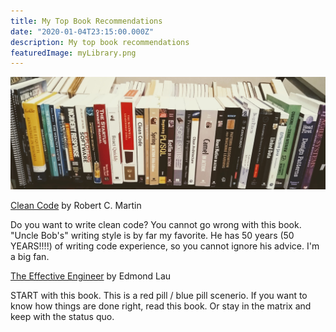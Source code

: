 ```yaml
---
title: My Top Book Recommendations
date: "2020-01-04T23:15:00.000Z"
description: My top book recommendations
featuredImage: myLibrary.png
---
```


![My Library](./myLibrary.jpg)

[Clean Code](https://www.amazon.com/gp/product/0132350882/ref=as_li_tl?ie=UTF8&camp=1789&creative=9325&creativeASIN=0132350882&linkCode=as2&tag=skiptheviking-20&linkId=6649d19eb218bc766ae4b5cb570efe61)
 by Robert C. Martin

Do you want to write clean code? You cannot go wrong with this book. "Uncle Bob's"
writing style is by far my favorite.  He has 50 years (50 YEARS!!!!) of writing code
experience, so you cannot ignore his advice. I'm a big fan.

[The Effective Engineer](https://www.amazon.com/gp/product/0132350882/ref=as_li_tl?ie=UTF8&camp=1789&creative=9325&creativeASIN=0132350882&linkCode=as2&tag=skiptheviking-20&linkId=6649d19eb218bc766ae4b5cb570efe61) by Edmond Lau

START with this book.  This is a red pill / blue pill scenerio.  If you want to know
how things are done right, read this book.  Or stay in the matrix and
keep with the status quo.
